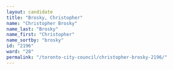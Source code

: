 ```yaml
---
layout: candidate
title: "Brosky, Christopher"
name: "Christopher Brosky"
name_last: "Brosky"
name_first: "Christopher"
name_sortby: "brosky"
id: "2196"
ward: "28"
permalink: "/toronto-city-council/christopher-brosky-2196/"
---
```


